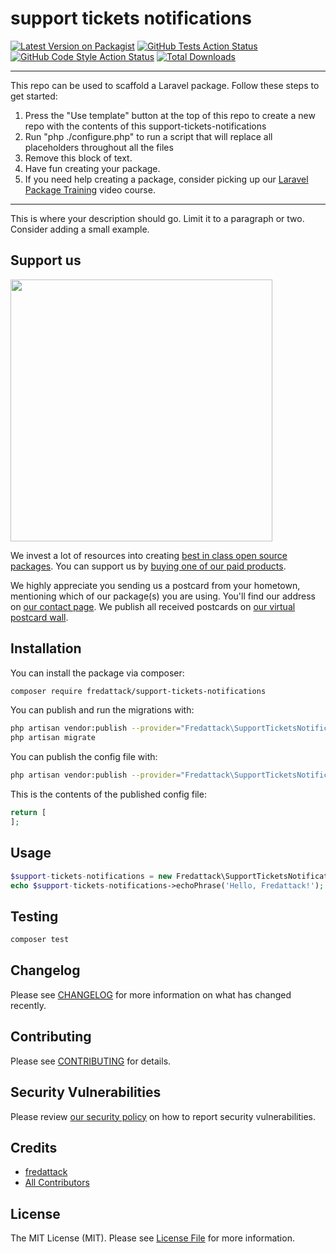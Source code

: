 # support tickets notifications

[![Latest Version on Packagist](https://img.shields.io/packagist/v/fredattack/support-tickets-notifications.svg?style=flat-square)](https://packagist.org/packages/fredattack/support-tickets-notifications)
[![GitHub Tests Action Status](https://img.shields.io/github/workflow/status/fredattack/support-tickets-notifications/run-tests?label=tests)](https://github.com/fredattack/support-tickets-notifications/actions?query=workflow%3Arun-tests+branch%3Amain)
[![GitHub Code Style Action Status](https://img.shields.io/github/workflow/status/fredattack/support-tickets-notifications/Check%20&%20fix%20styling?label=code%20style)](https://github.com/fredattack/support-tickets-notifications/actions?query=workflow%3A"Check+%26+fix+styling"+branch%3Amain)
[![Total Downloads](https://img.shields.io/packagist/dt/fredattack/support-tickets-notifications.svg?style=flat-square)](https://packagist.org/packages/fredattack/support-tickets-notifications)

---
This repo can be used to scaffold a Laravel package. Follow these steps to get started:

1. Press the "Use template" button at the top of this repo to create a new repo with the contents of this support-tickets-notifications
2. Run "php ./configure.php" to run a script that will replace all placeholders throughout all the files
3. Remove this block of text.
4. Have fun creating your package.
5. If you need help creating a package, consider picking up our <a href="https://laravelpackage.training">Laravel Package Training</a> video course.
---

This is where your description should go. Limit it to a paragraph or two. Consider adding a small example.

## Support us

[<img src="https://github-ads.s3.eu-central-1.amazonaws.com/support-tickets-notifications.jpg?t=1" width="419px" />](https://spatie.be/github-ad-click/support-tickets-notifications)

We invest a lot of resources into creating [best in class open source packages](https://spatie.be/open-source). You can support us by [buying one of our paid products](https://spatie.be/open-source/support-us).

We highly appreciate you sending us a postcard from your hometown, mentioning which of our package(s) you are using. You'll find our address on [our contact page](https://spatie.be/about-us). We publish all received postcards on [our virtual postcard wall](https://spatie.be/open-source/postcards).

## Installation

You can install the package via composer:

```bash
composer require fredattack/support-tickets-notifications
```

You can publish and run the migrations with:

```bash
php artisan vendor:publish --provider="Fredattack\SupportTicketsNotifications\SupportTicketsNotificationsServiceProvider" --tag="support-tickets-notifications-migrations"
php artisan migrate
```

You can publish the config file with:
```bash
php artisan vendor:publish --provider="Fredattack\SupportTicketsNotifications\SupportTicketsNotificationsServiceProvider" --tag="support-tickets-notifications-config"
```

This is the contents of the published config file:

```php
return [
];
```

## Usage

```php
$support-tickets-notifications = new Fredattack\SupportTicketsNotifications();
echo $support-tickets-notifications->echoPhrase('Hello, Fredattack!');
```

## Testing

```bash
composer test
```

## Changelog

Please see [CHANGELOG](CHANGELOG.md) for more information on what has changed recently.

## Contributing

Please see [CONTRIBUTING](.github/CONTRIBUTING.md) for details.

## Security Vulnerabilities

Please review [our security policy](../../security/policy) on how to report security vulnerabilities.

## Credits

- [fredattack](https://github.com/fredattack)
- [All Contributors](../../contributors)

## License

The MIT License (MIT). Please see [License File](LICENSE.md) for more information.
